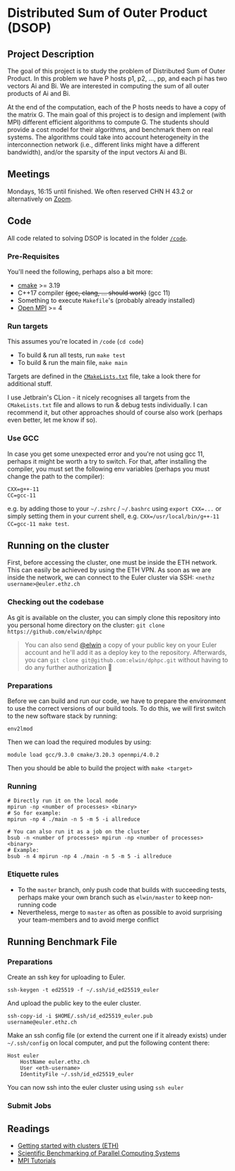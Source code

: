 # Distributed Sum of Outer Product (DSOP)

## Project Description

The goal of this project is to study the problem of Distributed Sum of Outer Product. In this problem we have P hosts
p1, p2, ..., pp, and each pi has two vectors Ai and Bi. We are interested in computing the sum of all outer products of
Ai and Bi.

At the end of the computation, each of the P hosts needs to have a copy of the matrix G. The main goal of this project
is to design and implement (with MPI) different efficient algorithms to compute G. The students should provide a cost
model for their algorithms, and benchmark them on real systems. The algorithms could take into account heterogeneity in
the interconnection network (i.e., different links might have a different bandwidth), and/or the sparsity of the input
vectors Ai and Bi.

## Meetings

Mondays, 16:15 until finished. We often reserved CHN H 43.2 or alternatively
on [Zoom](https://ethz.zoom.us/j/69785702508).

## Code

All code related to solving DSOP is located in the folder [`/code`](code).

### Pre-Requisites

You'll need the following, perhaps also a bit more:

- [cmake](https://cmake.org/install/) >= 3.19
- C++17 compiler ~~(gcc, clang, ... should work)~~ (gcc 11)
- Something to execute `Makefile`'s (probably already installed)
- [Open MPI](https://www.open-mpi.org/) >= 4

### Run targets

This assumes you're located in `/code` (`cd code`)

- To build & run all tests, run `make test`
- To build & run the main file, `make main`

Targets are defined in the [`CMakeLists.txt`](code/CMakeLists.txt) file, take a look there for additional stuff.

I use Jetbrain's CLion - it nicely recognises all targets from the `CMakeLists.txt` file and allows to run & debug tests
individually. I can recommend it, but other approaches should of course also work (perhaps even better, let me know if
so).

### Use GCC

In case you get some unexpected error and you're not using gcc 11, perhaps it might be worth a try to switch. For that,
after installing the compiler, you must set the following env variables (perhaps you must change the path to the compiler):

```shell
CXX=g++-11
CC=gcc-11
```

e.g. by adding those to your `~/.zshrc` / `~/.bashrc` using `export CXX=...` or simply setting them in your current
shell, e.g. `CXX=/usr/local/bin/g++-11  CC=gcc-11 make test`.

## Running on the cluster

First, before accessing the cluster, one must be inside the ETH network. This can easily be achieved by using the ETH
VPN. As soon as we are inside the network, we can connect to the Euler cluster via SSH: `<nethz username>@euler.ethz.ch`

### Checking out the codebase

As git is available on the cluster, you can simply clone this repository into you personal home directory on the
cluster: `git clone https://github.com/elwin/dphpc`

> You can also send [@elwin](mailto:elwin.stephan@gmail.com) a copy of your public key on your Euler account and he'll add it as a deploy key to the repository. Afterwards, you can `git clone git@github.com:elwin/dphpc.git` without having to do any further authorization :crystal_ball:

### Preparations

Before we can build and run our code, we have to prepare the environment to use the correct versions of our build tools.
To do this, we will first switch to the new software stack by running:

```shell
env2lmod
```

Then we can load the required modules by using:

```shell
module load gcc/9.3.0 cmake/3.20.3 openmpi/4.0.2
```

Then you should be able to build the project with `make <target>`

### Running

```shell
# Directly run it on the local node
mpirun -np <number of processes> <binary>
# So for example:
mpirun -np 4 ./main -n 5 -m 5 -i allreduce

# You can also run it as a job on the cluster
bsub -n <number of processes> mpirun -np <number of processes> <binary>
# Example:
bsub -n 4 mpirun -np 4 ./main -n 5 -m 5 -i allreduce
```

### Etiquette rules

- To the `master` branch, only push code that builds with succeeding tests, perhaps make your own branch such
  as `elwin/master` to keep non-running code
- Nevertheless, merge to `master` as often as possible to avoid surprising your team-members and to avoid merge conflict


## Running Benchmark File

### Preparations

Create an ssh key for uploading to Euler.
```shell
ssh-keygen -t ed25519 -f ~/.ssh/id_ed25519_euler
```
And upload the public key to the euler cluster.
```shell
ssh-copy-id -i $HOME/.ssh/id_ed25519_euler.pub    username@euler.ethz.ch
```
Make an ssh config file (or extend the current one if it already exists) under ```~/.ssh/config``` on local computer, and put the following content there:
```
Host euler
    HostName euler.ethz.ch
    User <eth-username>
    IdentityFile ~/.ssh/id_ed25519_euler
```
You can now ssh into the euler cluster using using ```ssh euler```

### Submit Jobs




## Readings

- [Getting started with clusters (ETH)](https://scicomp.ethz.ch/wiki/Getting_started_with_clusters)
- [Scientific Benchmarking of Parallel Computing Systems](http://spcl.inf.ethz.ch/Teaching/2021-dphpc/hoefler-scientific-benchmarking.pdf)
- [MPI Tutorials](https://mpitutorial.com/)
